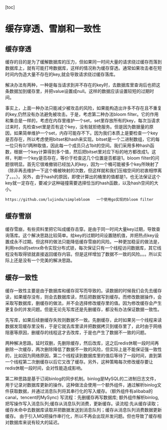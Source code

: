 [toc]

# 缓存穿透、雪崩和一致性



## 缓存穿透

缓存的目的是为了缓解数据库的压力，但如果同一时间大量的请求绕过缓存而落到数据库上，就有可能打垮数据库，这样的情况称为缓存穿透。通常如果攻击者在短时间内伪造大量不存在的key,就会导致请求绕过缓存落库。

解决办法有两种，一种是每当请求到并不存在的key时，去数据库里查询后也把这条数据加到缓存里，并把value设置成null。这样的数据应该设置较短的过期时间。

事实上，上面一种办法只能减少被攻击的风险，如果能构造出许多不存在且不重复的key,仍然没有办法避免被攻击。于是，考虑第二种办法bloom filter。它的作用和集合是一样的，考虑在内存里维护一个set，set里存放所有的key，每次当请求过来时，先检查set里是否有这个key，没有就拒绝服务。但是因为数据量的原因，如果简单维护一个set，内存可能存不下。因为我们本质上是要检查一个key是否存在，所以考虑使用bitset和hash来实现。bitset是一个二进制数组，它的每一位只有0/1两种取值，因此每一个成员只占1bit的空间。我们采用多种hash函数，根据一个key计算得到多个值，然后把bitset里对应下标的地方都改成1。这样，判断一个key是否存在，等价于检查这几个位置是否都是1。bloom filter的问题很明显。首先它很难撤销已经加入的key，因为一个桶可能被多个key所映射了（除非再去维护一下这个桶被映射的次数，但这样就和我们压缩空间的初衷相悖离了。。。）。另外，由于hash的原因，即使计算出的桶里的值都是1，也无法保证这个key就一定存在，要减少这种碰撞需要选择恰当的hash函数，以及hash空间的大小。

```
https://github.com/lujinda/simplebloom   一个使用go实现的bloom filter
```



## 缓存雪崩

缓存雪崩，有些资料里把它叫成缓存击穿。是由于同一时间大量key过期，导致查询落库。这个解决思路比较简单。给key的过期时间设置随机值，并把热点key设置成永不过期。但这样的做法只能降低缓存雪崩的风险。一种更加稳妥的做法是，利用redis的setnx命令实现分布式锁，每次保证只有一个线程访问数据库，其它线程没有取得锁就直接返回缓存内容。但是这样增加了数据不一致的风险。。。所以实际上还是没有一个完美的解决思路。



## 缓存一致性

缓存一致性主要是由于数据库和缓存双写而导致的。读数据的时候我们会先去缓存读，如果缓存没有，则会去数据库读，然后把数据写到缓存。而修改数据操作，会采取写数据库，删缓存的做法，并不会选择修改缓存里的值。因为修改缓存会产生更复杂的并发问题。但是无论先写库还是先删缓存，都没有办法保证数据一致性。

先写库，如果后续删缓存失败则数据不一致。先删缓存，此时如果另一个线程来读数据发现缓存里没有，于是它就去库里读并把数据拷贝到缓存里了，此时由于网络阻塞等原因，删缓存的线程这才去改库，于是也产生了数据不一致的问题。

两种解决思路。延时双删，先删除缓存，然后改库，这之后redis休眠一段时间再删除一次缓存，两次删除降低了数据不一致的风险，但实际上是不能保证强一致性的，比如因为网络原因，第二个线程读到数据库里的值后等待了一段时间，直到第一个线程第二次删缓存以后它又改了缓存。另外，这种策略每次修改缓存要让redis休眠一段时间，会对性能造成影响。

第二种思路是基于订阅binlog的同步机制。binlog是MySQL的二进制日志文件，用于记录对数据库更新的操作。这种做法会使用一个额外组件，通过解析binlog文件获取数据，并通过消息队列将其串行化的写入缓存。（额外组件有alibaba的canal，tencent的MySync) 写流程：先删缓存再写数据库; 额外组件解析binlog,把写操作写入消息队列;缓存从消息队列消费，更新缓存。读流程:先从缓存读取；缓存未命中去数据库读取并把数据发送到消息队列；缓存从消息队列消费数据更新缓存。 由于引入MQ把操作串行化，所以不再会出现并发问题。但也导致了缓存相对数据库来说有较大的延迟。 

